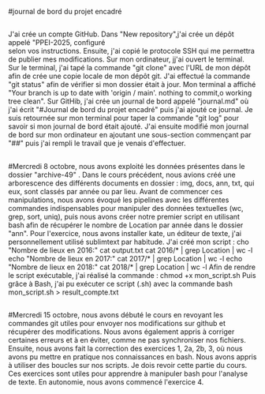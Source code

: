 #journal de bord du projet encadré 

##
J'ai crée un compte GitHub. Dans "New repository",j'ai crée un dépôt appelé "PPEI-2025, configuré  
selon vos instructions. Ensuite, j'ai copié le protocole SSH qui me permettra de publier mes 
modifications. 
Sur mon ordinateur, jj'ai ouvert le terminal. 
Sur le terminal, j'ai tapé la commande "git clone" avec l'URL de mon dépôt afin de crée une copie 
locale de mon dépôt git. J'ai effectué la commande "git status" afin de vérifier si mon dossier était
à jour. Mon terminal a affiché "Your branch is up to date with 'origin / main'. nothing to commit,o
working tree clean". 
Sur GitHib, j'ai crée un journal de bord appelé "journal.md" où j'ai écrit "#Journal de bord du 
projet encadré" puis j'ai ajouté ce journal. 
Je suis retournée sur mon terminal pour taper la commande "git log" pour savoir si mon journal 
de bord était ajouté. J'ai ensuite modifié mon journal de bord sur mon ordinateur en ajoutant 
une sous-section commençant par "##" puis j'ai rempli le travail que je venais d'effectuer. 
##
#Mercredi 8 octobre, nous avons exploité les données présentes dans le dossier "archive-49" . Dans le cours précédent, nous avions créé une arborescence des différents documents en dossier : img, docs, ann, txt, qui eux, sont classés par année ou par lieu. 
Avant de commencer ces manipulations, nous avons évoqué les pipelines avec les différentes commandes indispensables pour manipuler des données textuelles (wc, grep, sort, uniq), puis nous avons créer notre premier script en utilisant bash afin de récupérer le nombre de Location par année dans le dossier "ann". 
Pour l'exercice, nous avons installer kate, un éditeur de texte, j'ai personnellement utilisé sublimtext par habitude. J'ai créé mon script : cho "Nombre de lieux en 2016:" 
cat output.txt
cat 2016/* | grep Location | wc -l 
echo "Nombre de lieux en 2017:" 
cat 2017/* | grep Location | wc -l 
echo "Nombre de lieux en 2018:" 
cat 2018/* | grep Location | wc -l
Afin de rendre le script exécutable, j'ai réalisé la commande : chmod +x mon_script.sh 
Puis grâce à Bash, j'ai pu exécuter ce script (.sh) avec la commande bash mon_script.sh > result_compte.txt

##
#Mercredi 15 octobre, nous avons débuté le cours en revoyant les commandes git utiles pour envoyer nos modifications sur github et récupérer des modifications. Nous avons également appris à corriger certaines erreurs et à en éviter, comme ne pas synchroniser nos fichiers. Ensuite, nous avons fait la correction des exercices 1, 2a, 2b, 3, où nous avons pu mettre en pratique nos connaissances en bash. Nous avons appris à utiliser des boucles sur nos scripts. Je dois revoir cette partie du cours. Ces exercices sont utiles pour apprendre à manipuler bash pour l'analyse de texte. En autonomie, nous avons commencé l'exercice 4. 